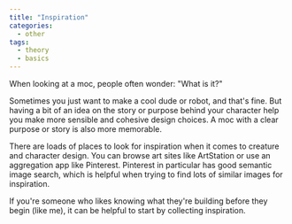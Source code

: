 ```yaml
---
title: "Inspiration"
categories:
  - other
tags:
  - theory
  - basics
---
```


When looking at a moc, people often wonder: "What is it?"

Sometimes you just want to make a cool dude or robot, and that's fine. But having a bit of an idea on the story or purpose behind your character help you make more sensible and cohesive design choices. A moc with a clear purpose or story is also more memorable.

There are loads of places to look for inspiration when it comes to creature and character design. You can browse art sites like ArtStation or use an aggregation app like Pinterest. Pinterest in particular has good semantic image search, which is helpful when trying to find lots of similar images for inspiration.

If you're someone who likes knowing what they're building before they begin (like me), it can be helpful to start by collecting inspiration.
